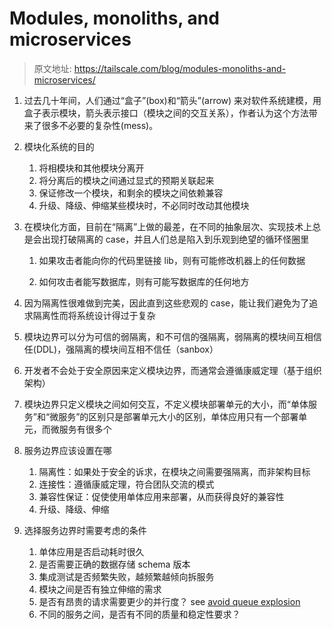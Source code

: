 # Modules, monoliths, and microservices

> 原文地址: <https://tailscale.com/blog/modules-monoliths-and-microservices/>

1. 过去几十年间，人们通过“盒子”(box)和“箭头”(arrow) 来对软件系统建模，用盒子表示模块，箭头表示接口（模块之间的交互关系），作者认为这个方法带来了很多不必要的复杂性(mess)。
2. 模块化系统的目的
   1. 将相模块和其他模块分离开
   2. 将分离后的模块之间通过显式的预期关联起来
   3. 保证修改一个模块，和剩余的模块之间依赖兼容
   4. 升级、降级、伸缩某些模块时，不必同时改动其他模块

3. 在模块化方面，目前在“隔离”上做的最差，在不同的抽象层次、实现技术上总是会出现打破隔离的 case，并且人们总是陷入到乐观到绝望的循环怪圈里
   1. 如果攻击者能向你的代码里链接 lib，则有可能修改机器上的任何数据

   2. 如何攻击者能写数据库，则有可能写数据库的任何地方

4. 因为隔离性很难做到完美，因此直到这些悲观的 case，能让我们避免为了追求隔离性而将系统设计得过于复杂

5. 模块边界可以分为可信的弱隔离，和不可信的强隔离，弱隔离的模块间互相信任(DDL)，强隔离的模块间互相不信任（sanbox）
6. 开发者不会处于安全原因来定义模块边界，而通常会遵循康威定理（基于组织架构）
7. 模块边界只定义模块之间如何交互，不定义模块部署单元的大小，而“单体服务”和“微服务”的区别只是部署单元大小的区别，单体应用只有一个部署单元，而微服务有很多个
8. 服务边界应该设置在哪
   1. 隔离性：如果处于安全的诉求，在模块之间需要强隔离，而非架构目标
   2. 连接性：遵循康威定理，符合团队交流的模式
   3. 兼容性保证：促使使用单体应用来部署，从而获得良好的兼容性
   4. 升级、降级、伸缩
9. 选择服务边界时需要考虑的条件
   1. 单体应用是否启动耗时很久
   2. 是否需要正确的数据存储 schema 版本
   3. 集成测试是否频繁失败，越频繁越倾向拆服务
   4. 模块之间是否有独立伸缩的需求
   5. 是否有昂贵的请求需要更少的并行度？ see [avoid queue explosion](http://cpitman.github.io/microservices/2018/03/25/microservice-antipattern-queue-explosion.html)
   6. 不同的服务之间，是否有不同的质量和稳定性要求？
